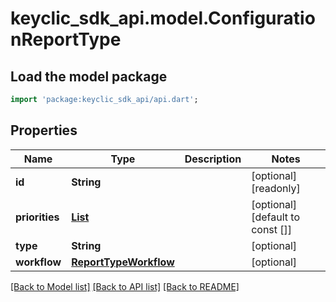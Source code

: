 # keyclic_sdk_api.model.ConfigurationReportType

## Load the model package
```dart
import 'package:keyclic_sdk_api/api.dart';
```

## Properties
Name | Type | Description | Notes
------------ | ------------- | ------------- | -------------
**id** | **String** |  | [optional] [readonly] 
**priorities** | [**List<ReportTypePriority>**](ReportTypePriority.md) |  | [optional] [default to const []]
**type** | **String** |  | [optional] 
**workflow** | [**ReportTypeWorkflow**](ReportTypeWorkflow.md) |  | [optional] 

[[Back to Model list]](../README.md#documentation-for-models) [[Back to API list]](../README.md#documentation-for-api-endpoints) [[Back to README]](../README.md)


